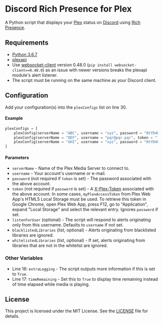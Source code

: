 # Discord Rich Presence for Plex

A Python script that displays your [Plex](https://www.plex.tv) status on [Discord](https://discordapp.com) using [Rich Presence](https://discordapp.com/developers/docs/rich-presence/how-to).

## Requirements

* [Python 3.6.7](https://www.python.org/downloads/release/python-367/)
* [plexapi](https://github.com/pkkid/python-plexapi)
* Use [websocket-client](https://github.com/websocket-client/websocket-client) version 0.48.0 (`pip install websocket-client==0.48.0`) as an issue with newer versions breaks the plexapi module's alert listener.
* The script must be running on the same machine as your Discord client.

## Configuration

Add your configuration(s) into the `plexConfigs` list on line 30.

#### Example

```python
plexConfigs = [
	plexConfig(serverName = "ABC", username = "xyz", password = "0tYD4UIC4Tb8X0nt"),
	plexConfig(serverName = "DEF", username = "pqr@pqr.pqr", token = "70iU3GZrI54S76Tn", listenForUser = "xyz"),
	plexConfig(serverName = "GHI", username = "xyz", password = "0tYD4UIC4Tb8X0nt", blacklistedLibraries = ["TV Shows", "Music"])
]
```

#### Parameters

* `serverName` - Name of the Plex Media Server to connect to.
* `username` - Your account's username or e-mail.
* `password` (not required if `token` is set) - The password associated with the above account.
* `token` (not required if `password` is set) - A [X-Plex-Token](https://support.plex.tv/articles/204059436-finding-an-authentication-token-x-plex-token) associated with the above account. In some cases, `myPlexAccessToken` from Plex Web App's HTML5 Local Storage must be used. To retrieve this token in Google Chrome, open Plex Web App, press F12, go to "Application", expand "Local Storage" and select the relevant entry. Ignores `password` if set.
* `listenForUser` (optional) - The script will respond to alerts originating only from this username. Defaults to `username` if not set.
* `blacklistedLibraries` (list, optional) - Alerts originating from blacklisted libraries are ignored.
* `whitelistedLibraries` (list, optional) - If set, alerts originating from libraries that are not in the whitelist are ignored.

### Other Variables

* Line 16: `extraLogging` - The script outputs more information if this is set to `True`.
* Line 17: `timeRemaining` - Set this to `True` to display time remaining instead of time elapsed while media is playing.

## License

This project is licensed under the MIT License. See the [LICENSE](https://github.com/phin05/discord-rich-presence-plex/blob/master/LICENSE) file for details.
